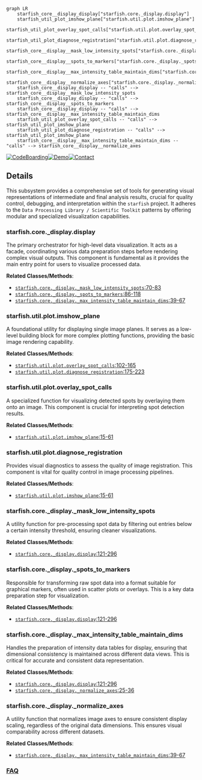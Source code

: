 ```mermaid
graph LR
    starfish_core__display_display["starfish.core._display.display"]
    starfish_util_plot_imshow_plane["starfish.util.plot.imshow_plane"]
    starfish_util_plot_overlay_spot_calls["starfish.util.plot.overlay_spot_calls"]
    starfish_util_plot_diagnose_registration["starfish.util.plot.diagnose_registration"]
    starfish_core__display__mask_low_intensity_spots["starfish.core._display._mask_low_intensity_spots"]
    starfish_core__display__spots_to_markers["starfish.core._display._spots_to_markers"]
    starfish_core__display__max_intensity_table_maintain_dims["starfish.core._display._max_intensity_table_maintain_dims"]
    starfish_core__display__normalize_axes["starfish.core._display._normalize_axes"]
    starfish_core__display_display -- "calls" --> starfish_core__display__mask_low_intensity_spots
    starfish_core__display_display -- "calls" --> starfish_core__display__spots_to_markers
    starfish_core__display_display -- "calls" --> starfish_core__display__max_intensity_table_maintain_dims
    starfish_util_plot_overlay_spot_calls -- "calls" --> starfish_util_plot_imshow_plane
    starfish_util_plot_diagnose_registration -- "calls" --> starfish_util_plot_imshow_plane
    starfish_core__display__max_intensity_table_maintain_dims -- "calls" --> starfish_core__display__normalize_axes
```

[![CodeBoarding](https://img.shields.io/badge/Generated%20by-CodeBoarding-9cf?style=flat-square)](https://github.com/CodeBoarding/CodeBoarding)[![Demo](https://img.shields.io/badge/Try%20our-Demo-blue?style=flat-square)](https://www.codeboarding.org/demo)[![Contact](https://img.shields.io/badge/Contact%20us%20-%20contact@codeboarding.org-lightgrey?style=flat-square)](mailto:contact@codeboarding.org)

## Details

This subsystem provides a comprehensive set of tools for generating visual representations of intermediate and final analysis results, crucial for quality control, debugging, and interpretation within the `starfish` project. It adheres to the `Data Processing Library / Scientific Toolkit` patterns by offering modular and specialized visualization capabilities.

### starfish.core._display.display
The primary orchestrator for high-level data visualization. It acts as a facade, coordinating various data preparation steps before rendering complex visual outputs. This component is fundamental as it provides the main entry point for users to visualize processed data.


**Related Classes/Methods**:

- <a href="https://github.com/spacetx/starfish/blob/master/starfish/core/_display.py#L70-L83" target="_blank" rel="noopener noreferrer">`starfish.core._display._mask_low_intensity_spots`:70-83</a>
- <a href="https://github.com/spacetx/starfish/blob/master/starfish/core/_display.py#L86-L118" target="_blank" rel="noopener noreferrer">`starfish.core._display._spots_to_markers`:86-118</a>
- <a href="https://github.com/spacetx/starfish/blob/master/starfish/core/_display.py#L39-L67" target="_blank" rel="noopener noreferrer">`starfish.core._display._max_intensity_table_maintain_dims`:39-67</a>


### starfish.util.plot.imshow_plane
A foundational utility for displaying single image planes. It serves as a low-level building block for more complex plotting functions, providing the basic image rendering capability.


**Related Classes/Methods**:

- <a href="https://github.com/spacetx/starfish/blob/master/starfish/util/plot.py#L102-L165" target="_blank" rel="noopener noreferrer">`starfish.util.plot.overlay_spot_calls`:102-165</a>
- <a href="https://github.com/spacetx/starfish/blob/master/starfish/util/plot.py#L175-L223" target="_blank" rel="noopener noreferrer">`starfish.util.plot.diagnose_registration`:175-223</a>


### starfish.util.plot.overlay_spot_calls
A specialized function for visualizing detected spots by overlaying them onto an image. This component is crucial for interpreting spot detection results.


**Related Classes/Methods**:

- <a href="https://github.com/spacetx/starfish/blob/master/starfish/util/plot.py#L15-L61" target="_blank" rel="noopener noreferrer">`starfish.util.plot.imshow_plane`:15-61</a>


### starfish.util.plot.diagnose_registration
Provides visual diagnostics to assess the quality of image registration. This component is vital for quality control in image processing pipelines.


**Related Classes/Methods**:

- <a href="https://github.com/spacetx/starfish/blob/master/starfish/util/plot.py#L15-L61" target="_blank" rel="noopener noreferrer">`starfish.util.plot.imshow_plane`:15-61</a>


### starfish.core._display._mask_low_intensity_spots
A utility function for pre-processing spot data by filtering out entries below a certain intensity threshold, ensuring cleaner visualizations.


**Related Classes/Methods**:

- <a href="https://github.com/spacetx/starfish/blob/master/starfish/core/_display.py#L121-L296" target="_blank" rel="noopener noreferrer">`starfish.core._display.display`:121-296</a>


### starfish.core._display._spots_to_markers
Responsible for transforming raw spot data into a format suitable for graphical markers, often used in scatter plots or overlays. This is a key data preparation step for visualization.


**Related Classes/Methods**:

- <a href="https://github.com/spacetx/starfish/blob/master/starfish/core/_display.py#L121-L296" target="_blank" rel="noopener noreferrer">`starfish.core._display.display`:121-296</a>


### starfish.core._display._max_intensity_table_maintain_dims
Handles the preparation of intensity data tables for display, ensuring that dimensional consistency is maintained across different data views. This is critical for accurate and consistent data representation.


**Related Classes/Methods**:

- <a href="https://github.com/spacetx/starfish/blob/master/starfish/core/_display.py#L121-L296" target="_blank" rel="noopener noreferrer">`starfish.core._display.display`:121-296</a>
- <a href="https://github.com/spacetx/starfish/blob/master/starfish/core/_display.py#L25-L36" target="_blank" rel="noopener noreferrer">`starfish.core._display._normalize_axes`:25-36</a>


### starfish.core._display._normalize_axes
A utility function that normalizes image axes to ensure consistent display scaling, regardless of the original data dimensions. This ensures visual comparability across different datasets.


**Related Classes/Methods**:

- <a href="https://github.com/spacetx/starfish/blob/master/starfish/core/_display.py#L39-L67" target="_blank" rel="noopener noreferrer">`starfish.core._display._max_intensity_table_maintain_dims`:39-67</a>




### [FAQ](https://github.com/CodeBoarding/GeneratedOnBoardings/tree/main?tab=readme-ov-file#faq)